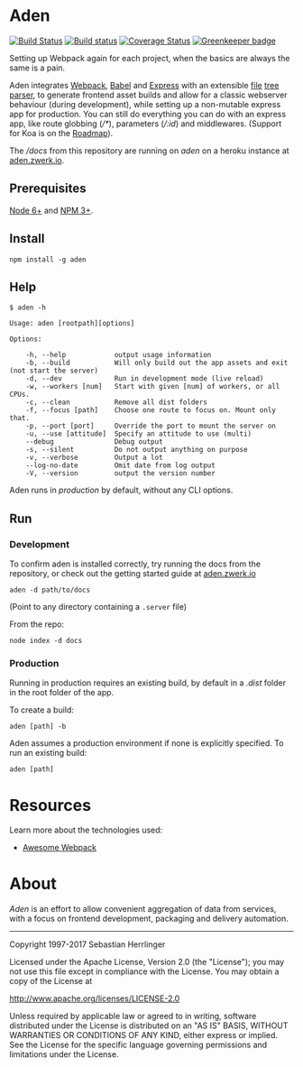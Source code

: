# Aden

[![Build Status](https://travis-ci.org/kommander/aden.png)](https://travis-ci.org/kommander/aden)
[![Build status](https://ci.appveyor.com/api/projects/status/chkkhb0sgcpmgfyl?svg=true)](https://ci.appveyor.com/project/kommander/aden)
[![Coverage Status](https://coveralls.io/repos/github/kommander/aden/badge.svg?branch=master)](https://coveralls.io/github/kommander/aden?branch=master) [![Greenkeeper badge](https://badges.greenkeeper.io/kommander/aden.svg)](https://greenkeeper.io/)

Setting up Webpack again for each project, when the basics are always the same is a pain.

Aden integrates [Webpack](https://github.com/webpack/webpack),
[Babel](https://babeljs.io) and
[Express](http://expressjs.com/) with an extensible [file](https://en.wikipedia.org/wiki/Computer_file) [tree](https://en.wikipedia.org/wiki/Tree_data_structure) [parser](https://en.wikipedia.org/wiki/Parsing),
to generate frontend asset builds and allow for a classic webserver behaviour
(during development), while setting up a non-mutable express app for production.
You can still do everything you can do with an express app, like route globbing (_/*_), parameters (_/:id_) and middlewares. (Support for Koa is on the [Roadmap](http://aden.zwerk.io/roadmap)).


The _/docs_ from this repository are running on _aden_ on a heroku instance at [aden.zwerk.io](http://aden.zwerk.io).


## Prerequisites
[Node 6+](https://nodejs.org/en/) and [NPM 3+](https://www.npmjs.com/).

## Install
```
npm install -g aden
```

## Help
```
$ aden -h

Usage: aden [rootpath][options]

Options:

    -h, --help            output usage information
    -b, --build           Will only build out the app assets and exit (not start the server)
    -d, --dev             Run in development mode (live reload)
    -w, --workers [num]   Start with given [num] of workers, or all CPUs.
    -c, --clean           Remove all dist folders
    -f, --focus [path]    Choose one route to focus on. Mount only that.
    -p, --port [port]     Override the port to mount the server on
    -u, --use [attitude]  Specify an attitude to use (multi)
    --debug               Debug output
    -s, --silent          Do not output anything on purpose
    -v, --verbose         Output a lot
    --log-no-date         Omit date from log output
    -V, --version         output the version number
```
Aden runs in _production_ by default, without any CLI options.

## Run
### Development
To confirm aden is installed correctly, try running the docs from the repository,
or check out the getting started guide at [aden.zwerk.io](http://aden.zwerk.io)
```
aden -d path/to/docs
```
(Point to any directory containing a `.server` file)

From the repo:
```
node index -d docs
```

### Production
Running in production requires an existing build,
by default in a _.dist_ folder in the root folder of the app.

To create a build:
```
aden [path] -b
```

Aden assumes a production environment if none is explicitly specified.
To run an existing build:
```
aden [path]
```

# Resources
Learn more about the technologies used:
 - [Awesome Webpack](https://github.com/webpack-contrib/awesome-webpack)

# About
_Aden_ is an effort to allow convenient aggregation of data from services,
with a focus on frontend development, packaging and delivery automation.

---
Copyright 1997-2017 Sebastian Herrlinger

Licensed under the Apache License, Version 2.0 (the "License");
you may not use this file except in compliance with the License.
You may obtain a copy of the License at

 http://www.apache.org/licenses/LICENSE-2.0

Unless required by applicable law or agreed to in writing, software
distributed under the License is distributed on an "AS IS" BASIS,
WITHOUT WARRANTIES OR CONDITIONS OF ANY KIND, either express or implied.
See the License for the specific language governing permissions and
limitations under the License.
